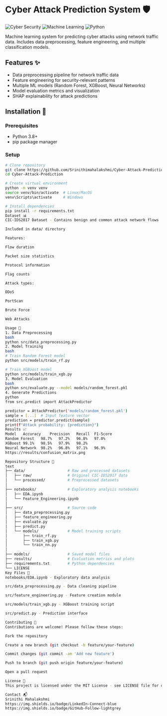 # Cyber Attack Prediction System 🛡️

![Cyber Security](https://img.shields.io/badge/domain-cybersecurity-blue) ![Machine Learning](https://img.shields.io/badge/ML-Classification-green) ![Python](https://img.shields.io/badge/Python-3.8%2B-yellow)

Machine learning system for predicting cyber attacks using network traffic data. Includes data preprocessing, feature engineering, and multiple classification models.

## Features ✨
- Data preprocessing pipeline for network traffic data
- Feature engineering for security-relevant patterns
- Multiple ML models (Random Forest, XGBoost, Neural Networks)
- Model evaluation metrics and visualization
- SHAP explainability for attack predictions

## Installation 🚀

### Prerequisites
- Python 3.8+
- pip package manager

### Setup
```bash
# Clone repository
git clone https://github.com/Srinithimahalakshmi/Cyber-Attack-Prediction.git
cd Cyber-Attack-Prediction

# Create virtual environment
python -m venv venv
source venv/bin/activate  # Linux/MacOS
venv\Scripts\activate     # Windows

# Install dependencies
pip install -r requirements.txt
Dataset 📊
CIC-IDS2017 Dataset - Contains benign and common attack network flows

Included in data/ directory

Features:

Flow duration

Packet size statistics

Protocol information

Flag counts

Attack types:

DDoS

PortScan

Brute Force

Web Attacks

Usage 🧪
1. Data Preprocessing
bash
python src/data_preprocessing.py
2. Model Training
bash
# Train Random Forest model
python src/models/train_rf.py

# Train XGBoost model
python src/models/train_xgb.py
3. Model Evaluation
bash
python src/evaluate.py --model models/random_forest.pkl
4. Generate Predictions
python
from src.predict import AttackPredictor

predictor = AttackPredictor('models/random_forest.pkl')
sample = [...]  # Input feature vector
prediction = predictor.predict(sample)
print(f"Attack probability: {prediction}")
Results 📈
Model	Accuracy	Precision	Recall	F1-Score
Random Forest	98.7%	97.2%	96.8%	97.0%
XGBoost	99.1%	98.5%	97.9%	98.2%
Neural Network	98.2%	96.8%	97.1%	96.9%
https://results/confusion_matrix.png

Repository Structure 📂
text
├── data/                   # Raw and processed datasets
│   ├── raw/                # Original CIC-IDS2017 data
│   └── processed/          # Preprocessed datasets
│
├── notebooks/              # Exploratory analysis notebooks
│   ├── EDA.ipynb
│   └── Feature_Engineering.ipynb
│
├── src/                    # Source code
│   ├── data_preprocessing.py
│   ├── feature_engineering.py
│   ├── evaluate.py
│   ├── predict.py
│   └── models/             # Model training scripts
│       ├── train_rf.py
│       ├── train_xgb.py
│       └── train_nn.py
│
├── models/                 # Saved model files
├── results/                # Evaluation metrics and plots
├── requirements.txt        # Python dependencies
└── LICENSE
Key Files 🔑
notebooks/EDA.ipynb - Exploratory data analysis

src/data_preprocessing.py - Data cleaning pipeline

src/feature_engineering.py - Feature creation module

src/models/train_xgb.py - XGBoost training script

src/predict.py - Prediction interface

Contributing 🤝
Contributions are welcome! Please follow these steps:

Fork the repository

Create a new branch (git checkout -b feature/your-feature)

Commit changes (git commit -am 'Add new feature')

Push to branch (git push origin feature/your-feature)

Open a pull request

License 📄
This project is licensed under the MIT License - see LICENSE file for details.

Contact 📬
Srinithi Mahalakshmi
https://img.shields.io/badge/LinkedIn-Connect-blue
https://img.shields.io/badge/GitHub-Follow-lightgrey
